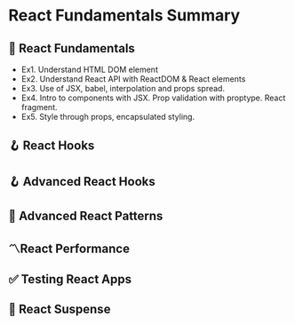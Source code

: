 # React Fundamentals Summary

## 📝 React Fundamentals

- Ex1. Understand HTML DOM element
- Ex2. Understand React API with ReactDOM & React elements
- Ex3. Use of JSX, babel, interpolation and props spread.
- Ex4. Intro to components with JSX. Prop validation with proptype. React fragment.
- Ex5. Style through props, encapsulated styling.

###

## 🪝 React Hooks

## 🪝 Advanced React Hooks

## 📝 Advanced React Patterns

## 〽️React Performance

## ✅ Testing React Apps

## 💢 React Suspense
